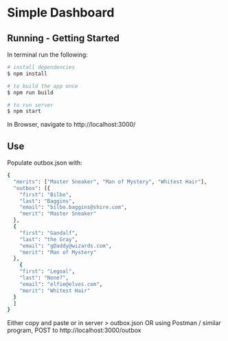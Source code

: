 # Simple Dashboard

## Running - Getting Started

In terminal run the following:
```sh
# install dependencies
$ npm install

# to build the app once
$ npm run build

# to run server
$ npm start
```
In Browser, navigate to http://localhost:3000/

## Use
Populate outbox.json with:
```sh
{
  "merits": ["Master Sneaker", "Man of Mystery", "Whitest Hair"],
  "outbox": [{
    "first": "Bilbo",
    "last": "Baggins",
    "email": "bilbo.baggins@shire.com",
    "merit": "Master Sneaker"
  },
  {
    "first": "Gandalf",
    "last": "the Gray",
    "email": "gDaddy@wizards.com",
    "merit": "Man of Mystery"
  },
    {
    "first": "Legoal",
    "last": "None?",
    "email": "elfie@elves.com",
    "merit": "Whitest Hair"
  }
  ]
}
```
Either copy and paste or in server > outbox.json OR using Postman / similar program, POST to http://localhost:3000/outbox


